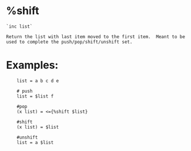 # %shift <list>

	`inc list`

	Return the list with last item moved to the first item.  Meant to be used to complete the push/pop/shift/unshift set.

# Examples:

```
	list = a b c d e

	# push
	list = $list f

	#pop
	(x list) = <={%shift $list}

	#shift
	(x list) = $list

	#unshift
	list = a $list
```
